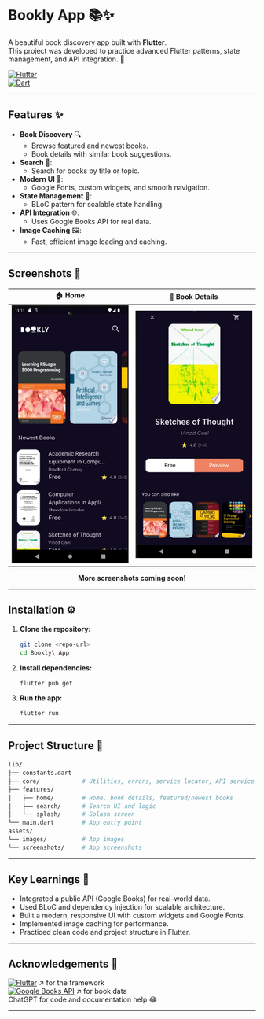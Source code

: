 # Bookly App 📚✨

A beautiful book discovery app built with **Flutter**.  
This project was developed to practice advanced Flutter patterns, state management, and API integration. 🚀

[![Flutter](https://img.shields.io/badge/Flutter-3.9.0-blue)](https://flutter.dev)  
[![Dart](https://img.shields.io/badge/Dart-3.9.0-blue)](https://dart.dev)  

---

## Features ✨
- **Book Discovery** 🔍:  
  - Browse featured and newest books.
  - Book details with similar book suggestions.
- **Search** 📝:  
  - Search for books by title or topic.
- **Modern UI** 🎨:  
  - Google Fonts, custom widgets, and smooth navigation.
- **State Management** 🧩:  
  - BLoC pattern for scalable state handling.
- **API Integration** 🌐:  
  - Uses Google Books API for real data.
- **Image Caching** 🖼️:  
  - Fast, efficient image loading and caching.

---

## Screenshots 📸

<div align="center">

| 🏠 Home | 📖 Book Details |
|:---:|:---:|
| <img src="assets/screenshots/bookly view 1.jpg" width=250> | <img src="assets/screenshots/bookly view 2.jpg" width=250> |

**More screenshots coming soon!**

</div>

---

## Installation ⚙️
1. **Clone the repository:**  
   ```bash
   git clone <repo-url>
   cd Bookly\ App
   ```
2. **Install dependencies:**
   ```bash
   flutter pub get
   ```
3. **Run the app:**
   ```bash
   flutter run
   ```

---

## Project Structure 📂
```bash
lib/
├── constants.dart
├── core/            # Utilities, errors, service locator, API service
├── features/
│   ├── home/        # Home, book details, featured/newest books
│   ├── search/      # Search UI and logic
│   └── splash/      # Splash screen
└── main.dart        # App entry point
assets/
└── images/          # App images
└── screenshots/     # App screenshots
```

---

## Key Learnings 🧠
- Integrated a public API (Google Books) for real-world data.
- Used BLoC and dependency injection for scalable architecture.
- Built a modern, responsive UI with custom widgets and Google Fonts.
- Implemented image caching for performance.
- Practiced clean code and project structure in Flutter.

---

## Acknowledgements 🙏
[![Flutter](https://img.shields.io/badge/Flutter-02569B?style=for-the-badge&logo=flutter&logoColor=white)](https://flutter.dev/) ↗ for the framework <br>
[![Google Books API](https://img.shields.io/badge/Google%20Books%20API-4285F4?style=for-the-badge&logo=google&logoColor=white)](https://developers.google.com/books) ↗ for book data <br>
ChatGPT for code and documentation help 😂

---
